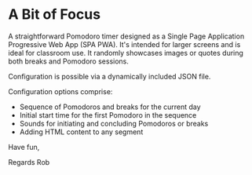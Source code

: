 # A Bit of Focus

A straightforward Pomodoro timer designed as a Single Page Application Progressive Web App (SPA PWA). It's intended for larger screens and is ideal for classroom use. It randomly showcases images or quotes during both breaks and Pomodoro sessions.

Configuration is possible via a dynamically included JSON file.

Configuration options comprise:

* Sequence of Pomodoros and breaks for the current day
* Initial start time for the first Pomodoro in the sequence
* Sounds for initiating and concluding Pomodoros or breaks
* Adding HTML content to any segment


Have fun, 

Regards Rob